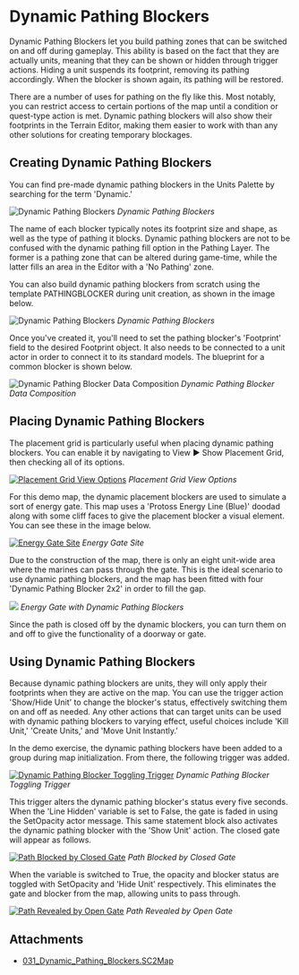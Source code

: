 # Dynamic Pathing Blockers

Dynamic Pathing Blockers let you build pathing zones that can be switched on and off during gameplay. This ability is based on the fact that they are actually units, meaning that they can be shown or hidden through trigger actions. Hiding a unit suspends its footprint, removing its pathing accordingly. When the blocker is shown again, its pathing will be restored.

There are a number of uses for pathing on the fly like this. Most notably, you can restrict access to certain portions of the map until a condition or quest-type action is met. Dynamic pathing blockers will also show their footprints in the Terrain Editor, making them easier to work with than any other solutions for creating temporary blockages.

## Creating Dynamic Pathing Blockers

You can find pre-made dynamic pathing blockers in the Units Palette by searching for the term 'Dynamic.'

![Dynamic Pathing Blockers](./resources/031_Dynamic_Pathing_Blockers1.png)
*Dynamic Pathing Blockers*

The name of each blocker typically notes its footprint size and shape, as well as the type of pathing it blocks. Dynamic pathing blockers are not to be confused with the dynamic pathing fill option in the Pathing Layer. The former is a pathing zone that can be altered during game-time, while the latter fills an area in the Editor with a 'No Pathing' zone.

You can also build dynamic pathing blockers from scratch using the template PATHINGBLOCKER during unit creation, as shown in the image below.

![Dynamic Pathing Blockers](./resources/031_Dynamic_Pathing_Blockers2.png)
*Dynamic Pathing Blockers*

Once you've created it, you'll need to set the pathing blocker's 'Footprint' field to the desired Footprint object. It also needs to be connected to a unit actor in order to connect it to its standard models. The blueprint for a common blocker is shown below.

![Dynamic Pathing Blocker Data Composition](./resources/031_Dynamic_Pathing_Blockers3.png)
*Dynamic Pathing Blocker Data Composition*

## Placing Dynamic Pathing Blockers

The placement grid is particularly useful when placing dynamic pathing blockers. You can enable it by navigating to View ▶︎ Show Placement Grid, then checking all of its options.

[![Placement Grid View Options](./resources/031_Dynamic_Pathing_Blockers4.png)](./resources/031_Dynamic_Pathing_Blockers4.png)
*Placement Grid View Options*

For this demo map, the dynamic placement blockers are used to simulate a sort of energy gate. This map uses a 'Protoss Energy Line (Blue)' doodad along with some cliff faces to give the placement blocker a visual element. You can see these in the image below.

[![Energy Gate Site](./resources/031_Dynamic_Pathing_Blockers5.png)](./resources/031_Dynamic_Pathing_Blockers5.png)
*Energy Gate Site*

Due to the construction of the map, there is only an eight unit-wide area where the marines can pass through the gate. This is the ideal scenario to use dynamic pathing blockers, and the map has been fitted with four 'Dynamic Pathing Blocker 2x2' in order to fill the gap.

![](./resources/031_Dynamic_Pathing_Blockers6.png)
*Energy Gate with Dynamic Pathing Blockers*

Since the path is closed off by the dynamic blockers, you can turn them on and off to give the functionality of a doorway or gate.

## Using Dynamic Pathing Blockers

Because dynamic pathing blockers are units, they will only apply their footprints when they are active on the map. You can use the trigger action 'Show/Hide Unit' to change the blocker's status, effectively switching them on and off as needed. Any other actions that can target units can be used with dynamic pathing blockers to varying effect, useful choices include 'Kill Unit,' 'Create Units,' and 'Move Unit Instantly.'

In the demo exercise, the dynamic pathing blockers have been added to a group during map initialization. From there, the following trigger was added.

[![Dynamic Pathing Blocker Toggling Trigger](./resources/031_Dynamic_Pathing_Blockers7.png)](./resources/031_Dynamic_Pathing_Blockers7.png)
*Dynamic Pathing Blocker Toggling Trigger*

This trigger alters the dynamic pathing blocker's status every five seconds. When the 'Line Hidden' variable is set to False, the gate is faded in using the SetOpacity actor message. This same statement block also activates the dynamic pathing blocker with the 'Show Unit' action. The closed gate will appear as follows.

[![Path Blocked by Closed Gate](./resources/031_Dynamic_Pathing_Blockers8.png)](./resources/031_Dynamic_Pathing_Blockers8.png)
*Path Blocked by Closed Gate*

When the variable is switched to True, the opacity and blocker status are toggled with SetOpacity and 'Hide Unit' respectively. This eliminates the gate and blocker from the map, allowing units to pass through.

[![Path Revealed by Open Gate](./resources/031_Dynamic_Pathing_Blockers9.png)](./resources/031_Dynamic_Pathing_Blockers9.png)
*Path Revealed by Open Gate*

## Attachments

 * [031_Dynamic_Pathing_Blockers.SC2Map](./maps/031_Dynamic_Pathing_Blockers.SC2Map)
